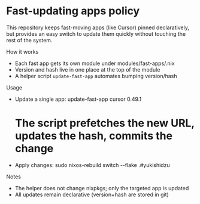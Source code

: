 # Fast-updating apps policy

This repository keeps fast-moving apps (like Cursor) pinned declaratively, but provides an easy switch to update them quickly without touching the rest of the system.

How it works
- Each fast app gets its own module under modules/fast-apps/<app>.nix
- Version and hash live in one place at the top of the module
- A helper script `update-fast-app` automates bumping version/hash

Usage
- Update a single app:
  update-fast-app cursor 0.49.1
  # The script prefetches the new URL, updates the hash, commits the change

- Apply changes:
  sudo nixos-rebuild switch --flake .#yukishidzu

Notes
- The helper does not change nixpkgs; only the targeted app is updated
- All updates remain declarative (version+hash are stored in git)
